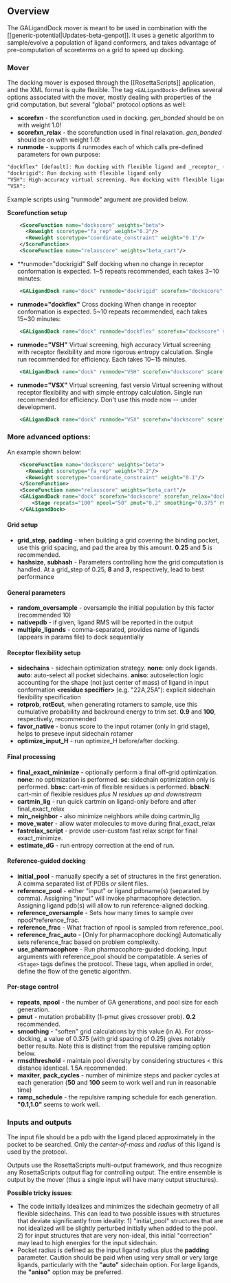 ## Overview

The GALigandDock mover is meant to be used in combination with the [[generic-potential|Updates-beta-genpot]]. It uses a genetic algorithm to sample/evolve a population of ligand conformers, and takes advantage of pre-computation of scoreterms on a grid to speed up docking.

### Mover

The docking mover is exposed through the [[RosettaScripts]] application, and the XML format is quite flexible. 
The tag `<GALigandDock>` defines several options associated with the mover, mostly dealing with properties of the grid computation, but several "global" protocol options as well:

* **scorefxn** - the scorefunction used in docking.  _gen_bonded_ should be on with weight 1.0!
* **scorefxn_relax** - the scorefunction used in final relaxation.  _gen_bonded_ should be on with weight 1.0!
* **runmode** - supports 4 runmodes each of which calls pre-defined parameters for own purpose:
```html
"dockflex" [default]: Run docking with flexible ligand and _receptor_ (upto backbone flexibilty)
"dockrigid": Run docking with flexible ligand only 
"VSH": High-accuracy virtual screening. Run docking with flexible ligand & receptor sidechains followed by entropy estimation.  
"VSX": 
```

Example scripts using "runmode" argument are provided below.

**Scorefunction setup**
```xml
    <ScoreFunction name="dockscore" weights="beta">
      <Reweight scoretype="fa_rep" weight="0.2"/>
      <Reweight scoretype="coordinate_constraint" weight="0.1"/>
    </ScoreFunction>
    <ScoreFunction name="relaxscore" weights="beta_cart"/>
```

* **runmode="dockrigid" Self docking
when no change in receptor conformation is expected. 1~5 repeats recommended, each takes 3~10 minutes:
```xml
    <GALigandDock name="dock" runmode="dockrigid" scorefxn="dockscore" scorefxn_relax="relaxscore" />
```
* **runmode="dockflex"** Cross docking
When change in receptor conformation is expected. 5~10 repeats recommended, each takes 15~30 minutes:
```xml
    <GALigandDock name="dock" runmode="dockflex" scorefxn="dockscore" scorefxn_relax="relaxscore"/>
```
* **runmode="VSH"** Virtual screening, high accuracy
Virtual screening with receptor flexibility and more rigorous entropy calculation. Single run recommended for efficiency. Each takes 10~15 minutes.
```xml
    <GALigandDock name="dock" runmode="VSH" scorefxn="dockscore" scorefxn_relax="relaxscore" nativepdb="holo.pdb"/>
```

* **runmode="VSX"** Virtual screening, fast versio
Virtual screening without receptor flexibility and with simple entropy calculation. Single run recommended for efficiency. Don't use this mode now -- under development. 
```xml
    <GALigandDock name="dock" runmode="VSX" scorefxn="dockscore" scorefxn_relax="relaxscore" nativepdb="holo.pdb"/>
```

### More advanced options:

An example shown below:
```xml    
    <ScoreFunction name="dockscore" weights="beta">
      <Reweight scoretype="fa_rep" weight="0.2"/>
      <Reweight scoretype="coordinate_constraint" weight="0.1"/>
    </ScoreFunction>
    <ScoreFunction name="relaxscore" weights="beta_cart"/>
    <GALigandDock name="dock" scorefxn="dockscore" scorefxn_relax="dock" grid_step="0.25" padding="5.0" hashsize="8.0" subhash="3" nativepdb="holo.pdb" final_exact_minimize="sc" random_oversample="10" rotprob="0.9" rotEcut="100"  sidechains="aniso" initial_pool="holo.pdb" >
        <Stage repeats="100" npool="50" pmut="0.2" smoothing="0.375" rmsdthreshold="2.0" maxiter="50" pack_cycles="100" ramp_schedule="0.1,1.0"/>
    </GALigandDock>
```

#### Grid setup
* **grid_step**, **padding** - when building a grid covering the binding pocket, use this grid spacing, and pad the area by this amount.  **0.25** and **5** is recommended.
* **hashsize**, **subhash** - Parameters controlling how the grid computation is handled.  At a grid_step of 0.25, **8** and **3**, respectively, lead to best performance

#### General parameters
* **random_oversample** - oversample the initial population by this factor (recommended 10)
* **nativepdb** - if given, ligand RMS will be reported in the output
* **multiple_ligands** - comma-separated, provides name of ligands (appears in params file) to dock sequentially

#### Receptor flexibility setup
* **sidechains** - sidechain optimization strategy. **none**: only dock ligands.  **auto**: auto-select all pocket sidechains.  **aniso**: autoselection logic accounting for the shape (not just center of mass) of ligand in input conformation **\<residue specifier\>** (e.g. "22A,25A"): explicit sidechain flexibility specification
* **rotprob**, **rotEcut**, when generating rotamers to sample, use this cumulative probability and backround energy to trim set.  **0.9** and **100**, respectively, recommended
* **favor_native** - bonus score to the input rotamer (only in grid stage), helps to preseve input sidechain rotamer
* **optimize_input_H** - run optimize_H before/after docking.

#### Final processing
* **final_exact_minimize** - optionally perform a final off-grid optimization.  **none**: no optimization is performed. **sc**: sidechain optimization only is performed.  **bbsc**: cart-min of flexible residues is performed.  **bbscN**: cart-min of flexible residues *plus N residues up and downstream*
* **cartmin_lig** - run quick cartmin on ligand-only before and after final_exact_relax
* **min_neighbor** - also minimize neighbors while doing cartmin_lig
* **move_water** - allow water molecules to move during final_exact_relax
* **fastrelax_script** - provide user-custom fast relax script for final exact_minimize.
* **estimate_dG** - run entropy correction at the end of run.

#### Reference-guided docking
* **initial_pool** - manually specify a set of structures in the first generation.  A comma separated list of PDBs _or_ silent files.
* **reference_pool** - either "input" or ligand pdbname(s) (separated by comma). Assigning "input" will invoke pharmacophore detection. Assigning ligand pdb(s) will allow to run reference-aligned docking.
* **reference_oversample** - Sets how many times to sample over npool*reference_frac.
* **reference_frac** - What fraction of npool is sampled from reference_pool.
* **reference_frac_auto** - [Only for pharmacophore docking] Automatically sets reference_frac based on problem complexity. 
* **use_pharmacophore** - Run pharmacophore-guided docking. Input arguments with reference_pool should be compatatible.
A series of `<Stage>` tags defines the protocol.  These tags, when applied in order, define the flow of the genetic algorithm.  

#### Per-stage control
* **repeats**, **npool** - the number of GA generations, and pool size for each generation.
* **pmut** - mutation probability (1-pmut gives crossover prob).  **0.2** recommended.
* **smoothing** - "soften" grid calculations by this value (in A).  For cross-docking, a value of 0.375 (with grid spacing of 0.25) gives notably better results.  Note this is distinct from the repulsive ramping option below.
* **rmsdthreshold** - maintain pool diversity by considering structures < this distance identical.  1.5A recommended.
* **maxiter**, **pack_cycles** - number of minimize steps and packer cycles at each generation (**50** and **100** seem to work well and run in reasonable time)
* **ramp_schedule** - the repulsive ramping schedule for each generation.  **"0.1,1.0"** seems to work well.

### Inputs and outputs

The input file should be a pdb with the ligand placed approximately in the pocket to be searched.  Only the _center-of-mass_ and _radius_ of this ligand is used by the protocol.

Outputs use the RosettaScripts multi-output framework, and thus recognize any RosettaScripts output flag for controlling output.  The entire ensemble is output by the mover (thus a single input will have many output structures).

**Possible tricky issues**:
* The code initially idealizes and minimizes the sidechain geometry of all flexible sidechains.  This can lead to two possible issues with structures that deviate significantly from ideality: 1) "initial_pool" structures that are not idealized will be slightly perturbed initially when added to the pool.  2) for input structures that are very non-ideal, this initial "correction" may lead to high energies for the input sidechain.
* Pocket radius is defined as the input ligand radius plus the **padding** parameter.  Caution should be paid when using very small or very large ligands, particularly with the **"auto"** sidechain option.  For large ligands, the **"aniso"** option may be preferred.